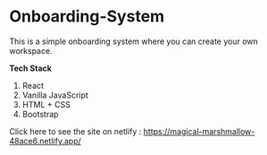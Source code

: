 # Onboarding-System
This is a simple onboarding system where you can create your own workspace.


<b>Tech Stack</b>
1. React
2. Vanilla JavaScript
3. HTML + CSS
4. Bootstrap

Click here to see the site on netlify : https://magical-marshmallow-48ace6.netlify.app/
